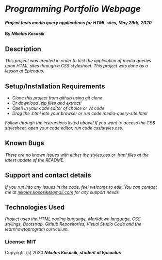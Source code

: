# _Programming Portfolio Webpage_

#### _Project tests media query applications for HTML sites, May 29th, 2020_

#### By _**Nikolas Kososik**_

## Description

_This project was created in order to test the application of media queries upon HTML sites through a CSS stylesheet. This project was done as a lesson at Epicodus._

## Setup/Installation Requirements

* _Clone this project from github using git clone_
* _Or download .zip files and extract!_
* _Open in your code editor of choice or vs code_
* _Drag the .html into your browser or run code media-query-site.html_

_Follow through the instructions listed above! If you want to access the CSS stylesheet, open your code editor, run code css/styles.css._

## Known Bugs

_There are no known issues with either the styles.css or .html files at the latest update of the README._

## Support and contact details

_If you run into any issues in the code, feel welcome to edit. You can contact me at nikolas.kososik@gmail.com for any support needs_

## Technologies Used

_Project uses the HTML coding language, Markdown language, CSS stylings, Bootstrap, Github Repositories, Visual Studio Code and the learnhowtoprogram curriculum._

### License: MIT

Copyright (c) 2020 **_Nikolas Kososik, student at Epicodus_**